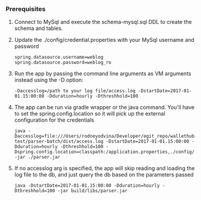 ### Prerequisites

1.  Connect to MySql and execute the schema-mysql.sql DDL to create the schema and tables.
2.  Update the ./config/credential.properties with your MySql username and password

		spring.datasource.username=weblog
		spring.datasource.password=weblog_ro
	
3.  Run the app by passing the command line arguments as VM arguments instead using the -D option:

		-Daccesslog=/path to your log file/access.log -DstartDate=2017-01-01.15:00:00 -Dduration=hourly -Dthreshhold=100
	
4.  The app can be run via gradle wrapper or the java command.  You'll have to set the spring.config.location so it will pick up the external configuration for the credentials

		java -Daccesslog=file:///Users/rodneyodvina/Developer/egit_repo/wallethub-test/parser-batch/dist/access.log -DstartDate=2017-01-01.15:00:00 -Dduration=hourly -Dthreshhold=100 -Dspring.config.location=classpath:/application.properties,./config/credentials.properties -jar ./parser.jar
	
5.  If no accesslog arg is specified, the app will skip reading and loading the log file to the db, and just query the db based on the parameters passed

		java -DstartDate=2017-01-01.15:00:00 -Dduration=hourly -Dthreshhold=100 -jar build/libs/parser.jar
	